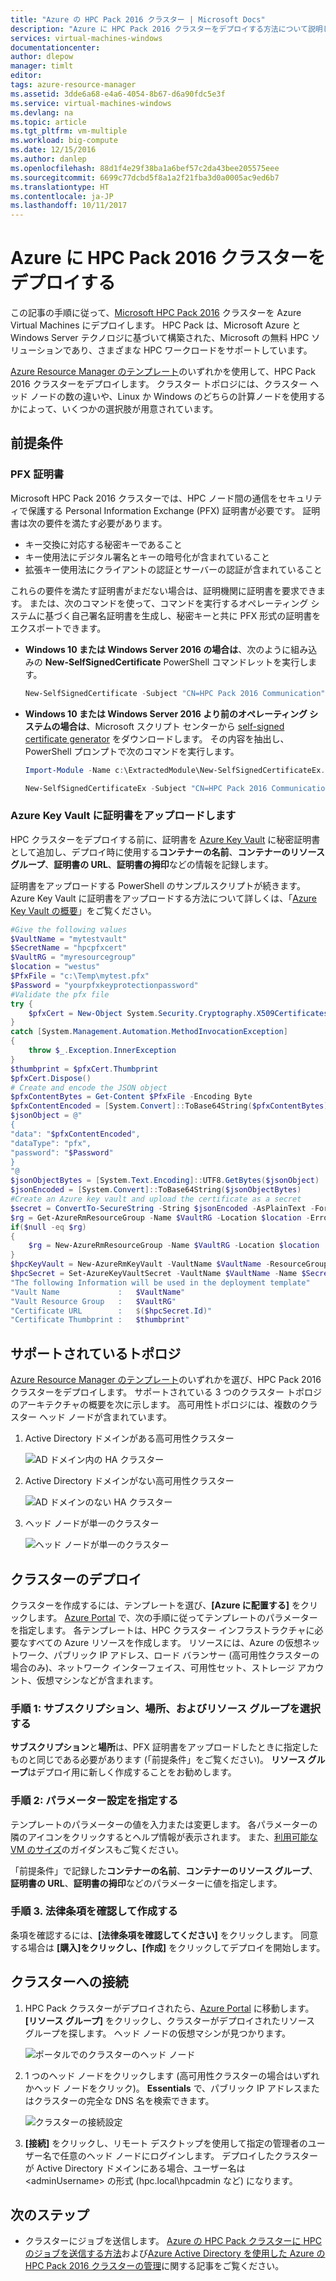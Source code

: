 ```yaml
---
title: "Azure の HPC Pack 2016 クラスター | Microsoft Docs"
description: "Azure に HPC Pack 2016 クラスターをデプロイする方法について説明します"
services: virtual-machines-windows
documentationcenter: 
author: dlepow
manager: timlt
editor: 
tags: azure-resource-manager
ms.assetid: 3dde6a68-e4a6-4054-8b67-d6a90fdc5e3f
ms.service: virtual-machines-windows
ms.devlang: na
ms.topic: article
ms.tgt_pltfrm: vm-multiple
ms.workload: big-compute
ms.date: 12/15/2016
ms.author: danlep
ms.openlocfilehash: 88d1f4e29f38ba1a6bef57c2da43bee205575eee
ms.sourcegitcommit: 6699c77dcbd5f8a1a2f21fba3d0a0005ac9ed6b7
ms.translationtype: HT
ms.contentlocale: ja-JP
ms.lasthandoff: 10/11/2017
---
```

# <a name="deploy-an-hpc-pack-2016-cluster-in-azure"></a>Azure に HPC Pack 2016 クラスターをデプロイする

この記事の手順に従って、[Microsoft HPC Pack 2016](https://technet.microsoft.com/library/cc514029) クラスターを Azure Virtual Machines にデプロイします。 HPC Pack は、Microsoft Azure と Windows Server テクノロジに基づいて構築された、Microsoft の無料 HPC ソリューションであり、さまざまな HPC ワークロードをサポートしています。

[Azure Resource Manager のテンプレート](https://github.com/MsHpcPack/HPCPack2016)のいずれかを使用して、HPC Pack 2016 クラスターをデプロイします。 クラスター トポロジには、クラスター ヘッド ノードの数の違いや、Linux か Windows のどちらの計算ノードを使用するかによって、いくつかの選択肢が用意されています。

## <a name="prerequisites"></a>前提条件

### <a name="pfx-certificate"></a>PFX 証明書

Microsoft HPC Pack 2016 クラスターでは、HPC ノード間の通信をセキュリティで保護する Personal Information Exchange (PFX) 証明書が必要です。 証明書は次の要件を満たす必要があります。

* キー交換に対応する秘密キーであること
* キー使用法にデジタル署名とキーの暗号化が含まれていること
* 拡張キー使用法にクライアントの認証とサーバーの認証が含まれていること

これらの要件を満たす証明書がまだない場合は、証明機関に証明書を要求できます。 または、次のコマンドを使って、コマンドを実行するオペレーティング システムに基づく自己署名証明書を生成し、秘密キーと共に PFX 形式の証明書をエクスポートできます。

* **Windows 10 または Windows Server 2016 の場合は**、次のように組み込みの **New-SelfSignedCertificate** PowerShell コマンドレットを実行します。

  ```PowerShell
  New-SelfSignedCertificate -Subject "CN=HPC Pack 2016 Communication" -KeySpec KeyExchange -TextExtension @("2.5.29.37={text}1.3.6.1.5.5.7.3.1,1.3.6.1.5.5.7.3.2") -CertStoreLocation cert:\CurrentUser\My -KeyExportPolicy Exportable -NotAfter (Get-Date).AddYears(5)
  ```
* **Windows 10 または Windows Server 2016 より前のオペレーティング システムの場合は**、Microsoft スクリプト センターから [self-signed certificate generator](https://gallery.technet.microsoft.com/scriptcenter/Self-signed-certificate-5920a7c6/) をダウンロードします。 その内容を抽出し、PowerShell プロンプトで次のコマンドを実行します。

    ```PowerShell 
    Import-Module -Name c:\ExtractedModule\New-SelfSignedCertificateEx.ps1
  
    New-SelfSignedCertificateEx -Subject "CN=HPC Pack 2016 Communication" -KeySpec Exchange -KeyUsage "DigitalSignature,KeyEncipherment" -EnhancedKeyUsage "Server Authentication","Client Authentication" -StoreLocation CurrentUser -Exportable -NotAfter (Get-Date).AddYears(5)
    ```

### <a name="upload-certificate-to-an-azure-key-vault"></a>Azure Key Vault に証明書をアップロードします

HPC クラスターをデプロイする前に、証明書を [Azure Key Vault](../../key-vault/index.md) に秘密証明書として追加し、デプロイ時に使用する**コンテナーの名前**、**コンテナーのリソース グループ**、**証明書の URL**、**証明書の拇印**などの情報を記録します。

証明書をアップロードする PowerShell のサンプルスクリプトが続きます。 Azure Key Vault に証明書をアップロードする方法について詳しくは、「[Azure Key Vault の概要](../../key-vault/key-vault-get-started.md)」をご覧ください。

```powershell
#Give the following values
$VaultName = "mytestvault"
$SecretName = "hpcpfxcert"
$VaultRG = "myresourcegroup"
$location = "westus"
$PfxFile = "c:\Temp\mytest.pfx"
$Password = "yourpfxkeyprotectionpassword"
#Validate the pfx file
try {
    $pfxCert = New-Object System.Security.Cryptography.X509Certificates.X509Certificate2 -ArgumentList $PfxFile, $Password
}
catch [System.Management.Automation.MethodInvocationException]
{
    throw $_.Exception.InnerException
}
$thumbprint = $pfxCert.Thumbprint
$pfxCert.Dispose()
# Create and encode the JSON object
$pfxContentBytes = Get-Content $PfxFile -Encoding Byte
$pfxContentEncoded = [System.Convert]::ToBase64String($pfxContentBytes)
$jsonObject = @"
{
"data": "$pfxContentEncoded",
"dataType": "pfx",
"password": "$Password"
}
"@
$jsonObjectBytes = [System.Text.Encoding]::UTF8.GetBytes($jsonObject)
$jsonEncoded = [System.Convert]::ToBase64String($jsonObjectBytes)
#Create an Azure key vault and upload the certificate as a secret
$secret = ConvertTo-SecureString -String $jsonEncoded -AsPlainText -Force
$rg = Get-AzureRmResourceGroup -Name $VaultRG -Location $location -ErrorAction SilentlyContinue
if($null -eq $rg)
{
    $rg = New-AzureRmResourceGroup -Name $VaultRG -Location $location
}
$hpcKeyVault = New-AzureRmKeyVault -VaultName $VaultName -ResourceGroupName $VaultRG -Location $location -EnabledForDeployment -EnabledForTemplateDeployment
$hpcSecret = Set-AzureKeyVaultSecret -VaultName $VaultName -Name $SecretName -SecretValue $secret
"The following Information will be used in the deployment template"
"Vault Name             :   $VaultName"
"Vault Resource Group   :   $VaultRG"
"Certificate URL        :   $($hpcSecret.Id)"
"Certificate Thumbprint :   $thumbprint"

```


## <a name="supported-topologies"></a>サポートされているトポロジ

[Azure Resource Manager のテンプレート](https://github.com/MsHpcPack/HPCPack2016)のいずれかを選び、HPC Pack 2016 クラスターをデプロイします。 サポートされている 3 つのクラスター トポロジのアーキテクチャの概要を次に示します。 高可用性トポロジには、複数のクラスター ヘッド ノードが含まれています。

1. Active Directory ドメインがある高可用性クラスター

    ![AD ドメイン内の HA クラスター](./media/hpcpack-2016-cluster/haad.png)



2. Active Directory ドメインがない高可用性クラスター

    ![AD ドメインのない HA クラスター](./media/hpcpack-2016-cluster/hanoad.png)

3. ヘッド ノードが単一のクラスター

   ![ヘッド ノードが単一のクラスター](./media/hpcpack-2016-cluster/singlehn.png)


## <a name="deploy-a-cluster"></a>クラスターのデプロイ

クラスターを作成するには、テンプレートを選び、**[Azure に配置する]** をクリックします。 [Azure Portal](https://portal.azure.com) で、次の手順に従ってテンプレートのパラメーターを指定します。 各テンプレートは、HPC クラスター インフラストラクチャに必要なすべての Azure リソースを作成します。 リソースには、Azure の仮想ネットワーク、パブリック IP アドレス、ロード バランサー (高可用性クラスターの場合のみ)、ネットワーク インターフェイス、可用性セット、ストレージ アカウント、仮想マシンなどが含まれます。

### <a name="step-1-select-the-subscription-location-and-resource-group"></a>手順 1: サブスクリプション、場所、およびリソース グループを選択する

**サブスクリプション**と**場所**は、PFX 証明書をアップロードしたときに指定したものと同じである必要があります (「前提条件」をご覧ください)。 **リソース グループ**はデプロイ用に新しく作成することをお勧めします。

### <a name="step-2-specify-the-parameter-settings"></a>手順 2: パラメーター設定を指定する

テンプレートのパラメーターの値を入力または変更します。 各パラメーターの隣のアイコンをクリックするとヘルプ情報が表示されます。 また、[利用可能な VM のサイズ](sizes.md)のガイダンスもご覧ください。

「前提条件」で記録した**コンテナーの名前**、**コンテナーのリソース グループ**、**証明書の URL**、**証明書の拇印**などのパラメーターに値を指定します。

### <a name="step-3-review-legal-terms-and-create"></a>手順 3. 法律条項を確認して作成する
条項を確認するには、**[法律条項を確認してください]** をクリックします。 同意する場合は **[購入]**をクリックし、**[作成]** をクリックしてデプロイを開始します。

## <a name="connect-to-the-cluster"></a>クラスターへの接続
1. HPC Pack クラスターがデプロイされたら、[Azure Portal](https://portal.azure.com) に移動します。 **[リソース グループ]** をクリックし、クラスターがデプロイされたリソース グループを探します。 ヘッド ノードの仮想マシンが見つかります。

    ![ポータルでのクラスターのヘッド ノード](./media/hpcpack-2016-cluster/clusterhns.png)

2. 1 つのヘッド ノードをクリックします (高可用性クラスターの場合はいずれかヘッド ノードをクリック)。 **Essentials** で、パブリック IP アドレスまたはクラスターの完全な DNS 名を検索できます。

    ![クラスターの接続設定](./media/hpcpack-2016-cluster/clusterconnect.png)

3. **[接続]** をクリックし、リモート デスクトップを使用して指定の管理者のユーザー名で任意のヘッド ノードにログインします。 デプロイしたクラスターが Active Directory ドメインにある場合、ユーザー名は <privateDomainName>\<adminUsername> の形式 (hpc.local\hpcadmin など) になります。

## <a name="next-steps"></a>次のステップ
* クラスターにジョブを送信します。 [Azure の HPC Pack クラスターに HPC のジョブを送信する方法](hpcpack-cluster-submit-jobs.md)および[Azure Active Directory を使用した Azure の HPC Pack 2016 クラスターの管理](hpcpack-cluster-active-directory.md)に関する記事をご覧ください。

